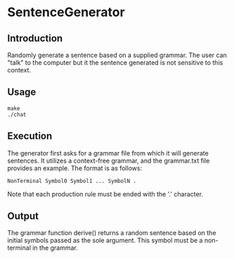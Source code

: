 # SentenceGenerator

## Introduction
Randomly generate a sentence based on a supplied grammar. The user can "talk" to the computer but it the sentence generated is not sensitive to this context.

## Usage
	make
	./chat

## Execution
The generator first asks for a grammar file from which it will generate sentences. It utilizes a context-free grammar, and the grammar.txt file provides an example. The format is as follows:

	NonTerminal Symbol0 Symbol1 ... SymbolN .

Note that each production rule must be ended with the '.' character.

## Output
The grammar function derive() returns a random sentence based on the initial symbols passed as the sole argument. This symbol must be a non-terminal in the grammar.
